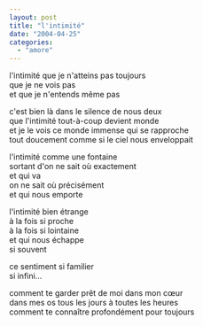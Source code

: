 ```yaml
---
layout: post
title: "l'intimité"
date: "2004-04-25"
categories:
  - "amore"
---
```


l'intimité que je n'atteins pas toujours  
que je ne vois pas  
et que je n'entends même pas  

c'est bien là dans le silence de nous deux  
que l'intimité tout-à-coup devient monde  
et je le vois ce monde immense qui se rapproche  
tout doucement comme si le ciel nous enveloppait  

l'intimité comme une fontaine  
sortant d'on ne sait où exactement  
et qui va  
on ne sait où précisément  
et qui nous emporte  

l'intimité bien étrange   
à la fois si proche  
à la fois si lointaine  
et qui nous échappe  
si souvent  

ce sentiment si familier  
si infini...  

comment te garder prêt de moi dans mon cœur  
dans mes os tous les jours à toutes les heures  
comment te connaître profondément pour toujours  
